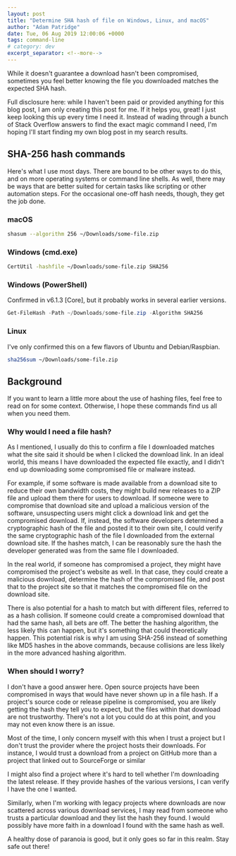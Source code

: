 ```yaml
---
layout: post
title: "Determine SHA hash of file on Windows, Linux, and macOS"
author: "Adam Patridge"
date: Tue, 06 Aug 2019 12:00:06 +0000
tags: command-line
# category: dev
excerpt_separator: <!--more-->
---
```


While it doesn't guarantee a download hasn't been compromised, sometimes you feel better knowing the file you downloaded matches the expected SHA hash.

Full disclosure here: while I haven't been paid or provided anything for this blog post, I am only creating this post for me. If it helps you, great! I just keep looking this up every time I need it. Instead of wading through a bunch of Stack Overflow answers to find the exact magic command I need, I'm hoping I'll start finding my own blog post in my search results.

<!--more-->

## SHA-256 hash commands

Here's what I use most days. There are bound to be other ways to do this, and on more operating systems or command line shells. As well, there may be ways that are better suited for certain tasks like scripting or other automation steps. For the occasional one-off hash needs, though, they get the job done.

### macOS

```bash
shasum --algorithm 256 ~/Downloads/some-file.zip
```

### Windows (cmd.exe)

```bash
CertUtil -hashfile ~/Downloads/some-file.zip SHA256
```

### Windows (PowerShell)

Confirmed in v6.1.3 [Core], but it probably works in several earlier versions.

```powershell
Get-FileHash -Path ~/Downloads/some-file.zip -Algorithm SHA256
```

### Linux

I've only confirmed this on a few flavors of Ubuntu and Debian/Raspbian.

```bash
sha256sum ~/Downloads/some-file.zip
```

## Background

If you want to learn a little more about the use of hashing files, feel free to read on for some context. Otherwise, I hope these commands find us all when you need them.

### Why would I need a file hash?

As I mentioned, I usually do this to confirm a file I downloaded matches what the site said it should be when I clicked the download link. In an ideal world, this means I have downloaded the expected file exactly, and I didn't end up downloading some compromised file or malware instead.

For example, if some software is made available from a download site to reduce their own bandwidth costs, they might build new releases to a ZIP file and upload them there for users to download. If someone were to compromise that download site and upload a malicious version of the software, unsuspecting users might click a download link and get the compromised download. If, instead, the software developers determined a cryptographic hash of the file and posted it to their own site, I could verify the same cryptographic hash of the file I downloaded from the external download site. If the hashes match, I can be reasonably sure the hash the developer generated was from the same file I downloaded.

In the real world, if someone has compromised a project, they might have compromised the project's website as well. In that case, they could create a malicious download, determine the hash of the compromised file, and post that to the project site so that it matches the compromised file on the download site.

There is also potential for a hash to match but with different files, referred to as a hash collision. If someone could create a compromised download that had the same hash, all bets are off. The better the hashing algorithm, the less likely this can happen, but it's something that could theoretically happen. This potential risk is why I am using SHA-256 instead of something like MD5 hashes in the above commands, because collisions are less likely in the more advanced hashing algorithm.

### When should I worry?

I don't have a good answer here. Open source projects have been compromised in ways that would have never shown up in a file hash. If a project's source code or release pipeline is compromised, you are likely getting the hash they tell you to expect, but the files within that download are not trustworthy. There's not a lot you could do at this point, and you may not even know there is an issue.

Most of the time, I only concern myself with this when I trust a project but I don't trust the provider where the project hosts their downloads. For instance, I would trust a download from a project on GitHub more than a project that linked out to SourceForge or similar

I might also find a project where it's hard to tell whether I'm downloading the latest release. If they provide hashes of the various versions, I can verify I have the one I wanted.

Similarly, when I'm working with legacy projects where downloads are now scattered across various download services, I may read from someone who trusts a particular download and they list the hash they found. I would possibly have more faith in a download I found with the same hash as well.

A healthy dose of paranoia is good, but it only goes so far in this realm. Stay safe out there!
